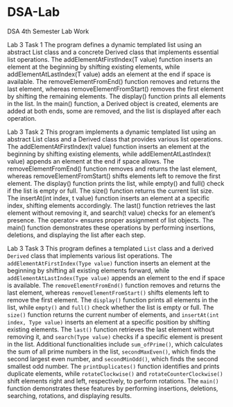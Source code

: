 # DSA-Lab
DSA 4th Semester Lab Work

Lab 3 Task 1
The program defines a dynamic templated list using an abstract List class and a concrete Derived class that implements essential list operations. The addElementAtFirstIndex(T value) function inserts an element at the beginning by shifting existing elements, while addElementAtLastIndex(T value) adds an element at the end if space is available. The removeElementFromEnd() function removes and returns the last element, whereas removeElementFromStart() removes the first element by shifting the remaining elements. The display() function prints all elements in the list. In the main() function, a Derived object is created, elements are added at both ends, some are removed, and the list is displayed after each operation.

Lab 3 Task 2
This program implements a dynamic templated list using an abstract List class and a Derived class that provides various list operations. The addElementAtFirstIndex(t value) function inserts an element at the beginning by shifting existing elements, while addElementAtLastIndex(t value) appends an element at the end if space allows. The removeElementFromEnd() function removes and returns the last element, whereas removeElementFromStart() shifts elements left to remove the first element. The display() function prints the list, while empty() and full() check if the list is empty or full. The size() function returns the current list size. The insertAt(int index, t value) function inserts an element at a specific index, shifting elements accordingly. The last() function retrieves the last element without removing it, and search(t value) checks for an element’s presence. The operator= ensures proper assignment of list objects. The main() function demonstrates these operations by performing insertions, deletions, and displaying the list after each step. 

Lab 3 Task 3
This program defines a templated `List` class and a derived `Derived` class that implements various list operations. The `addElementAtFirstIndex(Type value)` function inserts an element at the beginning by shifting all existing elements forward, while `addElementAtLastIndex(Type value)` appends an element to the end if space is available. The `removeElementFromEnd()` function removes and returns the last element, whereas `removeElementFromStart()` shifts elements left to remove the first element. The `display()` function prints all elements in the list, while `empty()` and `full()` check whether the list is empty or full. The `size()` function returns the current number of elements, and `insertAt(int index, Type value)` inserts an element at a specific position by shifting existing elements. The `last()` function retrieves the last element without removing it, and `search(Type value)` checks if a specific element is present in the list. Additional functionalities include `sum_ofPrime()`, which calculates the sum of all prime numbers in the list, `secondMaxEven()`, which finds the second largest even number, and `secondMinOdd()`, which finds the second smallest odd number. The `printDuplicates()` function identifies and prints duplicate elements, while `rotateClockwise()` and `rotateCounterClockwise()` shift elements right and left, respectively, to perform rotations. The `main()` function demonstrates these features by performing insertions, deletions, searching, rotations, and displaying results. 